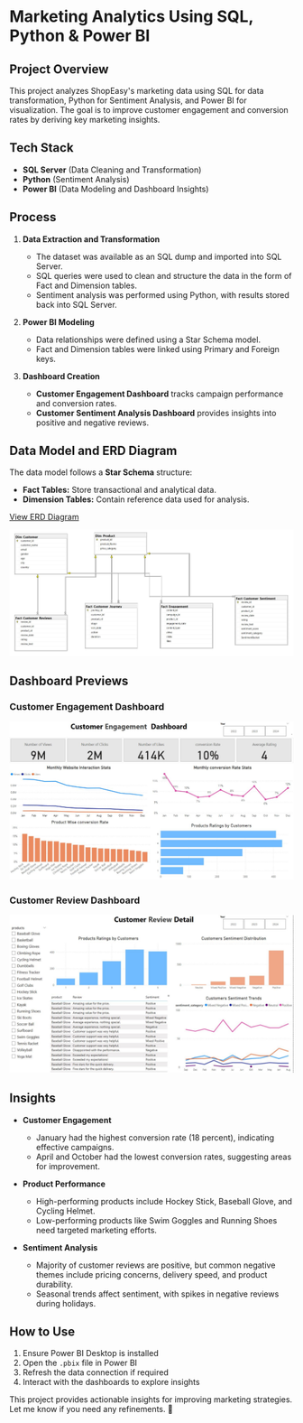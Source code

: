 # Marketing Analytics Using SQL, Python & Power BI  

## Project Overview  
This project analyzes ShopEasy's marketing data using SQL for data transformation, Python for Sentiment Analysis, and Power BI for visualization. The goal is to improve customer engagement and conversion rates by deriving key marketing insights.  

## Tech Stack  
- **SQL Server** (Data Cleaning and Transformation)  
- **Python** (Sentiment Analysis)  
- **Power BI** (Data Modeling and Dashboard Insights)  

## Process  
1. **Data Extraction and Transformation**  
   - The dataset was available as an SQL dump and imported into SQL Server.  
   - SQL queries were used to clean and structure the data in the form of Fact and Dimension tables.  
   - Sentiment analysis was performed using Python, with results stored back into SQL Server.  

2. **Power BI Modeling**  
   - Data relationships were defined using a Star Schema model.  
   - Fact and Dimension tables were linked using Primary and Foreign keys.  

3. **Dashboard Creation**  
   - **Customer Engagement Dashboard** tracks campaign performance and conversion rates.  
   - **Customer Sentiment Analysis Dashboard** provides insights into positive and negative reviews.  

## Data Model and ERD Diagram  
The data model follows a **Star Schema** structure:  
- **Fact Tables:** Store transactional and analytical data.  
- **Dimension Tables:** Contain reference data used for analysis.  

[View ERD Diagram](https://github.com/awsjvd/Marketing-Analytics-Project/blob/main/ERD/ERD.JPG)  

![ERD Diagram](https://github.com/awsjvd/Marketing-Analytics-Project/blob/main/ERD/ERD.JPG)  

## Dashboard Previews  
### Customer Engagement Dashboard  
![Customer Engagement Dashboard](https://raw.githubusercontent.com/awsjvd/Marketing-Analytics-Project/main/Power%20BI/Customer_Engagement.JPG)  

### Customer Review Dashboard  
![Customer Review Dashboard](https://raw.githubusercontent.com/awsjvd/Marketing-Analytics-Project/main/Power%20BI/Customer_Review.JPG)  

## Insights  
- **Customer Engagement**  
  - January had the highest conversion rate (18 percent), indicating effective campaigns.  
  - April and October had the lowest conversion rates, suggesting areas for improvement.  

- **Product Performance**  
  - High-performing products include Hockey Stick, Baseball Glove, and Cycling Helmet.  
  - Low-performing products like Swim Goggles and Running Shoes need targeted marketing efforts.  

- **Sentiment Analysis**  
  - Majority of customer reviews are positive, but common negative themes include pricing concerns, delivery speed, and product durability.  
  - Seasonal trends affect sentiment, with spikes in negative reviews during holidays.  

## How to Use  
1. Ensure Power BI Desktop is installed  
2. Open the `.pbix` file in Power BI  
3. Refresh the data connection if required  
4. Interact with the dashboards to explore insights  

This project provides actionable insights for improving marketing strategies. Let me know if you need any refinements. 🚀
